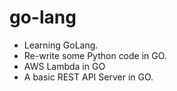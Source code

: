 # go-lang
- Learning GoLang.
- Re-write some Python code in GO.
- AWS Lambda in GO
- A basic REST API Server in GO.
